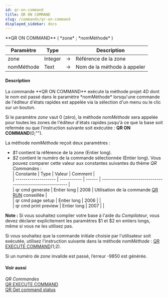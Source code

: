 ```yaml
---
id: qr-on-command
title: QR ON COMMAND
slug: /commands/qr-on-command
displayed_sidebar: docs
---
```


<!--REF #_command_.QR ON COMMAND.Syntax-->**QR ON COMMAND** ( *zone* ; *nomMéthode* )<!-- END REF-->
<!--REF #_command_.QR ON COMMAND.Params-->
| Paramètre | Type |  | Description |
| --- | --- | --- | --- |
| zone | Integer | &#8594;  | Référence de la zone |
| nomMéthode | Text | &#8594;  | Nom de la méthode à appeler |

<!-- END REF-->

#### Description 

<!--REF #_command_.QR ON COMMAND.Summary-->La commande **QR ON COMMAND** exécute la méthode projet 4D dont le nom est passé dans le paramètre *nomMéthode* lorsqu'une commande de l'éditeur d'états rapides est appelée via la sélection d'un menu ou le clic sur un bouton.<!-- END REF-->

Si le paramètre *zone* vaut 0 (zéro), la méthode *nomMéthode* sera appelée pour toutes les zones de l'éditeur d'états rapides jusqu'à ce que la base soit refermée ou que l'instruction suivante soit exécutée : **QR ON COMMAND**(0;"").

La méthode *nomMéthode* reçoit deux paramètres :

* *$1* contient la référence de la zone (Entier long).
* *$2* contient le numéro de la commande sélectionnée (Entier long). Vous pouvez comparer cette valeur aux constantes suivantes du thème *QR Commandes* :  
| Constante            | Type        | Valeur | Comment                                                   |  
| -------------------- | ----------- | ------ | --------------------------------------------------------- |  
| qr cmd generate      | Entier long | 2008   | Utilisation de la commande [QR RUN](qr-run.md) conseillée |  
| qr cmd page setup    | Entier long | 2006   |                                                           |  
| qr cmd print preview | Entier long | 2007   |                                                           |

**Note :** Si vous souhaitez compiler votre base à l'aide du *Compilateur*, vous devez déclarer explicitement les paramètres $1 et $2 en entiers longs, même si vous ne les utilisez pas.

Si vous souhaitez que la commande initiale choisie par l'utilisateur soit exécutée, utilisez l'instruction suivante dans la méthode *nomMéthode* : [QR EXECUTE COMMAND](qr-execute-command.md)($1;$2).

Si un numéro de *zone* invalide est passé, l’erreur -9850 est générée.

#### Voir aussi 

*QR Commandes*  
[QR EXECUTE COMMAND](qr-execute-command.md)  
[QR Get command status](qr-get-command-status.md)  